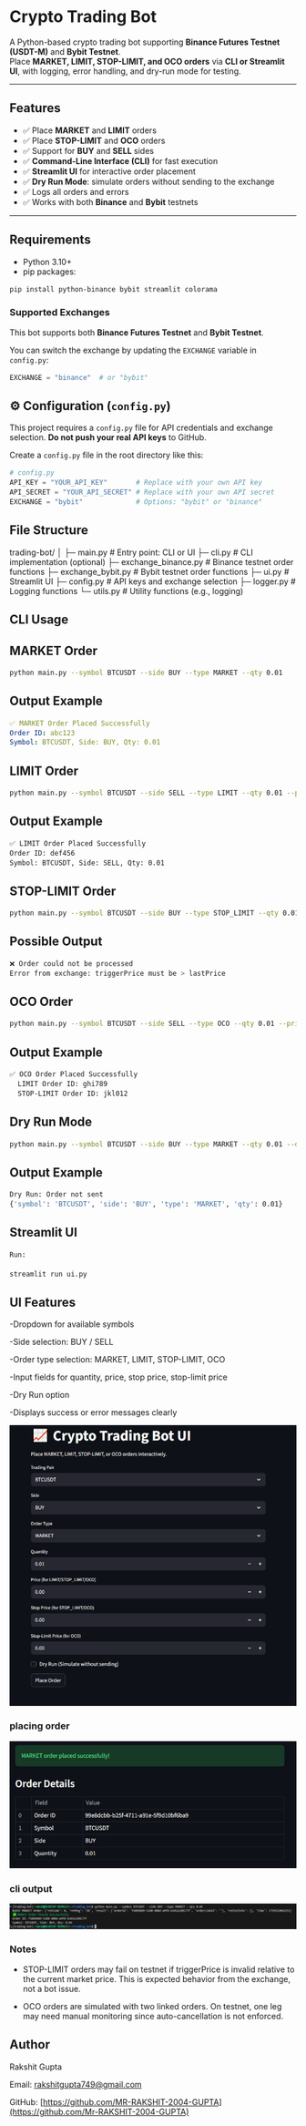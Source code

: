 # Crypto Trading Bot

A Python-based crypto trading bot supporting **Binance Futures Testnet (USDT-M)** and **Bybit Testnet**.  
Place **MARKET, LIMIT, STOP-LIMIT, and OCO orders** via **CLI or Streamlit UI**, with logging, error handling, and dry-run mode for testing.

---

## Features

- ✅ Place **MARKET** and **LIMIT** orders  
- ✅ Place **STOP-LIMIT** and **OCO** orders  
- ✅ Support for **BUY** and **SELL** sides  
- ✅ **Command-Line Interface (CLI)** for fast execution  
- ✅ **Streamlit UI** for interactive order placement  
- ✅ **Dry Run Mode**: simulate orders without sending to the exchange  
- ✅ Logs all orders and errors  
- ✅ Works with both **Binance** and **Bybit** testnets  

---

## Requirements

- Python 3.10+  
- pip packages:

```bash
pip install python-binance bybit streamlit colorama

```
### Supported Exchanges

This bot supports both **Binance Futures Testnet** and **Bybit Testnet**.  

You can switch the exchange by updating the `EXCHANGE` variable in `config.py`:

```python
EXCHANGE = "binance"  # or "bybit"
```

## ⚙️ Configuration (`config.py`)

This project requires a `config.py` file for API credentials and exchange selection. **Do not push your real API keys** to GitHub.

Create a `config.py` file in the root directory like this:

```python
# config.py
API_KEY = "YOUR_API_KEY"       # Replace with your own API key
API_SECRET = "YOUR_API_SECRET" # Replace with your own API secret
EXCHANGE = "bybit"             # Options: "bybit" or "binance"
```

## File Structure

trading-bot/
│
├─ main.py             # Entry point: CLI or UI
├─ cli.py              # CLI implementation (optional)
├─ exchange_binance.py # Binance testnet order functions
├─ exchange_bybit.py   # Bybit testnet order functions
├─ ui.py               # Streamlit UI
├─ config.py           # API keys and exchange selection
├─ logger.py           # Logging functions
└─ utils.py            # Utility functions (e.g., logging)


## CLI Usage
## MARKET Order

```bash
python main.py --symbol BTCUSDT --side BUY --type MARKET --qty 0.01
```
## Output Example
```yaml
✅ MARKET Order Placed Successfully
Order ID: abc123
Symbol: BTCUSDT, Side: BUY, Qty: 0.01
```

## LIMIT Order
```bash
python main.py --symbol BTCUSDT --side SELL --type LIMIT --qty 0.01 --price 32000
```


## Output Example
```bash
✅ LIMIT Order Placed Successfully
Order ID: def456
Symbol: BTCUSDT, Side: SELL, Qty: 0.01
```

## STOP-LIMIT Order
```bash
python main.py --symbol BTCUSDT --side BUY --type STOP_LIMIT --qty 0.01 --price 31550 --stop_price 31500
```

## Possible Output
```bash
❌ Order could not be processed
Error from exchange: triggerPrice must be > lastPrice
```
## OCO Order
```bash
python main.py --symbol BTCUSDT --side SELL --type OCO --qty 0.01 --price 32000 --stop_price 29000 --stop_limit_price 28500
```

## Output Example
```bash
✅ OCO Order Placed Successfully
  LIMIT Order ID: ghi789
  STOP-LIMIT Order ID: jkl012
```

## Dry Run Mode
```bash
python main.py --symbol BTCUSDT --side BUY --type MARKET --qty 0.01 --dry_run
```

## Output Example
```bash
Dry Run: Order not sent
{'symbol': 'BTCUSDT', 'side': 'BUY', 'type': 'MARKET', 'qty': 0.01}
```
## Streamlit UI
```bash
Run:

streamlit run ui.py
```

## UI Features

-Dropdown for available symbols

-Side selection: BUY / SELL

-Order type selection: MARKET, LIMIT, STOP-LIMIT, OCO

-Input fields for quantity, price, stop price, stop-limit price

-Dry Run option

-Displays success or error messages clearly

![Trading Bot Screenshot](images/ui1.png)

### placing order
![Trading Bot Screenshot](images/ui2.png)

### cli output
![Trading Bot Screenshot](images/cli.png)

### Notes

- STOP-LIMIT orders may fail on testnet if triggerPrice is invalid relative to the current market price. This is expected behavior from the exchange, not a bot issue.

- OCO orders are simulated with two linked orders. On testnet, one leg may need manual monitoring since auto-cancellation is not enforced.

## Author

Rakshit Gupta

Email: rakshitgupta749@gmail.com

GitHub: [https://github.com/MR-RAKSHIT-2004-GUPTA](https://github.com/Mr-RAKSHIT-2004-GUPTA)
